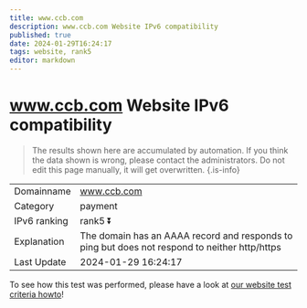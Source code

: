 ```yaml
---
title: www.ccb.com
description: www.ccb.com Website IPv6 compatibility
published: true
date: 2024-01-29T16:24:17
tags: website, rank5
editor: markdown
---
```


# www.ccb.com Website IPv6 compatibility

> The results shown here are accumulated by automation. If you think the data shown is wrong, please contact the administrators. 
> Do not edit this page manually, it will get overwritten.
{.is-info}


|   |   |
| - | - |
| Domainname | www.ccb.com
| Category | payment |
| IPv6 ranking | rank5 :arrow_double_down: |
| Explanation | The domain has an AAAA record and responds to ping but does not respond to neither http/https |
| Last Update | 2024-01-29 16:24:17 |

To see how this test was performed, please have a look at [our website test criteria howto](/howto/testcriteria/website)!

